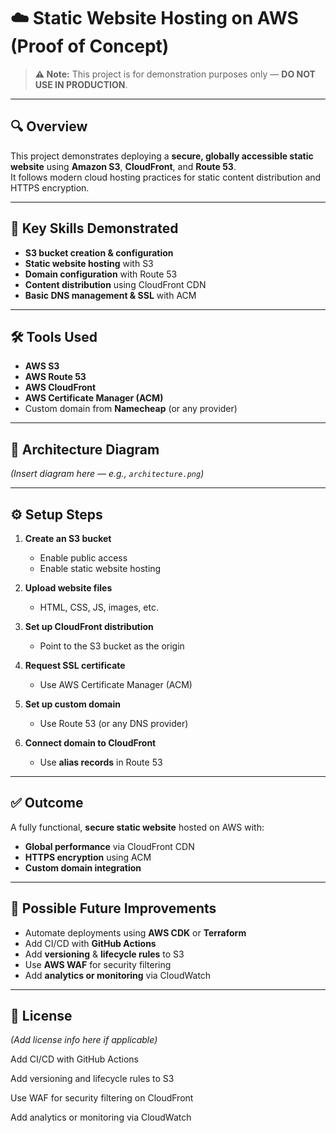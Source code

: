# ☁️ Static Website Hosting on AWS (Proof of Concept)
> **⚠️ Note:** This project is for demonstration purposes only — **DO NOT USE IN PRODUCTION**.

---

## 🔍 Overview
This project demonstrates deploying a **secure, globally accessible static website** using **Amazon S3**, **CloudFront**, and **Route 53**.  
It follows modern cloud hosting practices for static content distribution and HTTPS encryption.

---

## 🧠 Key Skills Demonstrated
- **S3 bucket creation & configuration**
- **Static website hosting** with S3
- **Domain configuration** with Route 53
- **Content distribution** using CloudFront CDN
- **Basic DNS management & SSL** with ACM

---

## 🛠️ Tools Used
- **AWS S3**
- **AWS Route 53**
- **AWS CloudFront**
- **AWS Certificate Manager (ACM)**
- Custom domain from **Namecheap** (or any provider)

---

## 🧱 Architecture Diagram
*(Insert diagram here — e.g., `architecture.png`)*

---

## ⚙️ Setup Steps
1. **Create an S3 bucket**  
   - Enable public access  
   - Enable static website hosting  

2. **Upload website files**  
   - HTML, CSS, JS, images, etc.

3. **Set up CloudFront distribution**  
   - Point to the S3 bucket as the origin

4. **Request SSL certificate**  
   - Use AWS Certificate Manager (ACM)

5. **Set up custom domain**  
   - Use Route 53 (or any DNS provider)

6. **Connect domain to CloudFront**  
   - Use **alias records** in Route 53

---

## ✅ Outcome
A fully functional, **secure static website** hosted on AWS with:
- **Global performance** via CloudFront CDN
- **HTTPS encryption** using ACM
- **Custom domain integration**

---

## 🔧 Possible Future Improvements
- Automate deployments using **AWS CDK** or **Terraform**
- Add CI/CD with **GitHub Actions**
- Add **versioning** & **lifecycle rules** to S3
- Use **AWS WAF** for security filtering
- Add **analytics or monitoring** via CloudWatch

---

## 📜 License
*(Add license info here if applicable)*


Add CI/CD with GitHub Actions


Add versioning and lifecycle rules to S3


Use WAF for security filtering on CloudFront


Add analytics or monitoring via CloudWatch
